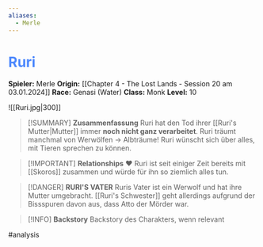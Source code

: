 ```yaml
---
aliases:
  - Merle
---
```

# <font color = 4d88fd>Ruri</font>

**Spieler:** Merle
**Origin:** [[Chapter 4 - The Lost Lands - Session 20 am 03.01.2024]]
**Race:** Genasi (Water)
**Class:** Monk 
**Level:** 10

![[Ruri.jpg|300]]

>[!SUMMARY] **Zusammenfassung**
>Ruri hat den Tod ihrer [[Ruri's Mutter|Mutter]] immer **noch nicht ganz verarbeitet**. Ruri träumt manchmal von Werwölfen -> Albträume!
>Ruri wünscht sich über alles, mit Tieren sprechen zu können.

>[!IMPORTANT] **Relationships**
>❤️ Ruri ist seit einiger Zeit bereits mit [[Skoros]] zusammen und würde für ihn so ziemlich alles tun.

>[!DANGER] **RURI'S VATER**
>Ruris Vater ist ein Werwolf und hat ihre Mutter umgebracht. [[Ruri's Schwester]] geht allerdings aufgrund der Bissspuren davon aus, dass Atto der Mörder war.

>[!INFO] **Backstory**
>Backstory des Charakters, wenn relevant

#analysis 